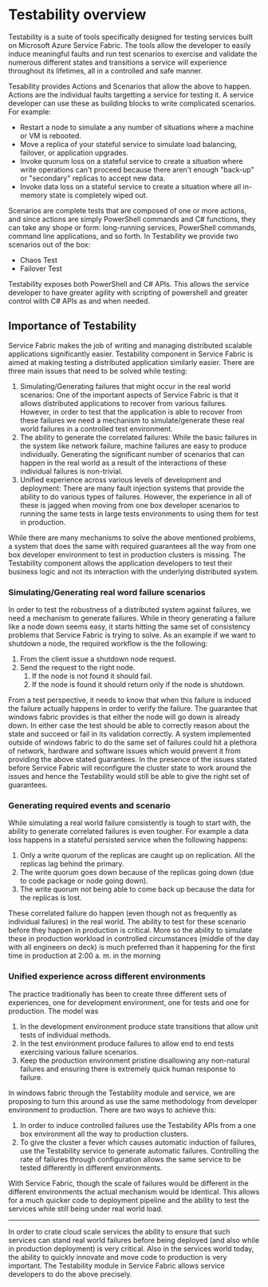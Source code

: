 <properties
   pageTitle="Testability Overview"
   description="This article describes the testability feature in Microsoft Azure Service Fabric."
   services="service-fabric"
   documentationCenter=".net"
   authors="rishirsinha"
   manager="timlt"
   editor=""/>

<tags
   ms.service="service-fabric"
   ms.devlang="dotnet"
   ms.topic="article"
   ms.tgt_pltfrm="NA"
   ms.workload="NA"
   ms.date="03/17/2015"
   ms.author="rsinha"/>

# Testability overview

Testability is a suite of tools specifically designed for testing services built on Microsoft Azure Service Fabric. The tools allow the developer to easily induce meaningful faults and run test scenarios to exercise and validate the numerous different states and transitions a service will experience throughout its lifetimes, all in a controlled and safe manner.

Tesability provides Actions and Scenarios that allow the above to happen. Actions are the individual faults targetting a service for testing it.  A service developer can use these as building blocks to write complicated scenarios. For example:

  + Restart a node to simulate a any number of situations where a machine or VM is rebooted.
  + Move a replica of your stateful service to simulate load balancing, failover, or application upgrades.
  + Invoke quorum loss on a stateful service to create a situation where write operations can't proceed because there aren't enough "back-up" or "secondary" replicas to accept new data.
  + Invoke data loss on a stateful service to create a situation where all in-memory state is completely wiped out.

Scenarios are complete tests that are composed of one or more actions, and since actions are simply PowerShell commands and C# functions, they can take any shope or form: long-running services, PowerShell commands, command line applications, and so forth. In Testability we provide two scenarios out of the box:

  + Chaos Test
  + Failover Test

Testability exposes both PowerShell and C# APIs. This allows the service developer to have greater agility with scripting of powershell and greater control wilth C# APIs as and when needed.

## Importance of Testability

Service Fabric makes the job of writing and managing distributed scalable applications significantly easier. Testability component in Service Fabric is aimed at making testing a distributed application similarly easier. There are three main issues that need to be solved while testing:

1. Simulating/Generating failures that might occur in the real world scenarios: One of the important aspects of Service Fabric is that it allows distributed applications to recover from various failures. However, in order to test that the application is able to recover from these failures we need a mechanism to simulate/generate these real world failures in a controlled test environment.
2. The ability to generate the correlated failures: While the basic failures in the system like network failure, machine failures are easy to produce individually. Generating the significant number of scenarios that can happen in the real world as a result of the interactions of these individual failures is non-trivial.
3. Unified experience across various levels of development and deployment: There are many fault injection systems that provide the ability to do various types of failures. However, the experience in all of these is jagged when moving from one box developer scenarios to running the same tests in large tests environments to using them for test in production.

While there are many mechanisms to solve the above mentioned problems, a system that does the same with required guarantees all the way from one box developer environment to test in production clusters is missing. The Testability component allows the application developers to test their business logic and not its interaction with the underlying distributed system.

### Simulating/Generating real word failure scenarios
In order to test the robustness of a distributed system against failures, we need a mechanism to generate failures. While in theory generating a failure like a node down seems easy, it starts hitting the same set of consistency problems that Service Fabric is trying to solve. As an example if we want to shutdown a node, the required workflow is the the following:

1. From the client issue a shutdown node request.
2. Send the request to the right node.
	1. If the node is not found it should fail.
	2. If the node is found it should return only if the node is shutdown.

From a test perspective, it needs to know that when this failure is induced the failure actually happens in order to verify the failure. The guarantee that windows fabric provides is that either the node will go down is already down. In either case the test should be able to correctly reason about the state and succeed or fail in its validation correctly. A system implemented outside of windows fabric to do the same set of failures could hit a plethora of network, hardware and software issues which would prevent it from providing the above stated guarantees. In the presence of the issues stated before Service Fabric will reconfigure the cluster state to work around the issues and hence the Testability would still be able to give the right set of guarantees.

### Generating required events and scenario
While simulating a real world failure consistently is tough to start with, the ability to generate correlated failures is even tougher. For example a data loss happens in a stateful persisted service when the following happens:

1. Only a write quorum of the replicas are caught up on replication. All the replicas lag behind the primary.
2. The write quorum goes down because of the replicas going down (due to code package or node going down).
3. The write quorum not being able to come back up because the data for the replicas is lost.

These correlated failure do happen (even though not as frequently as individual failures) in the real world. The ability to test for these scenario before they happen in production is critical. More so the ability to simulate these in production workload in controlled circumstances (middle of the day with all engineers on deck) is much preferred than it happening for the first time in production at 2:00 a. m. in the morning

### Unified experience across different environments
The practice traditionally has been to create three different sets of experiences, one for development environment, one for tests and one for production. The model was

1. In the development environment produce state transitions that allow unit tests of individual methods.
2. In the test environment produce failures to allow end to end tests exercising various failure scenarios.
3. Keep the production environment pristine disallowing any non-natural failures and ensuring there is extremely quick human response to failure.

In windows fabric through the Testability module and service, we are proposing to turn this around as use the same methodology from developer environment to production. There are two ways to achieve this:
1. In order to induce controlled failures use the Testability APIs from a one box environment all the way to production clusters.
2. To give the cluster a fever which causes automatic induction of failures, use the Testability service to generate automatic failures. Controlling the rate of failures through configuration allows the same service to be tested differently in different environments.

With Service Fabric, though the scale of failures would be different in the different environments the actual mechanism would be identical. This allows for a much quicker code to deployment pipeline and the ability to test the services while still being under real world load.

----------

In order to crate cloud scale services the ability to ensure that such services can stand real world failures before being deployed (and also while in production deployment) is very critical. Also in the services world today, the ability to quickly innovate and move code to production is very important. The Testability module in Service Fabric allows service developers to do the above precisely.
